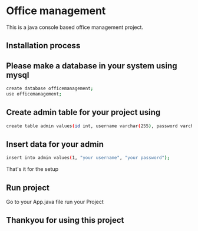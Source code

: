# Office management

This is a java console based office management project.

## Installation process

## Please make a database in your system using mysql

```bash
create database officemanagement;
use officemanagement;
```

## Create admin table for your project using
```bash
create table admin values(id int, username varchar(255), password varchar(255));
```
## Insert data for your admin

```bash
insert into admin values(1, "your username", "your password");
```
That's it for the setup

## Run project
Go to your App.java file run your Project

## Thankyou for using this project